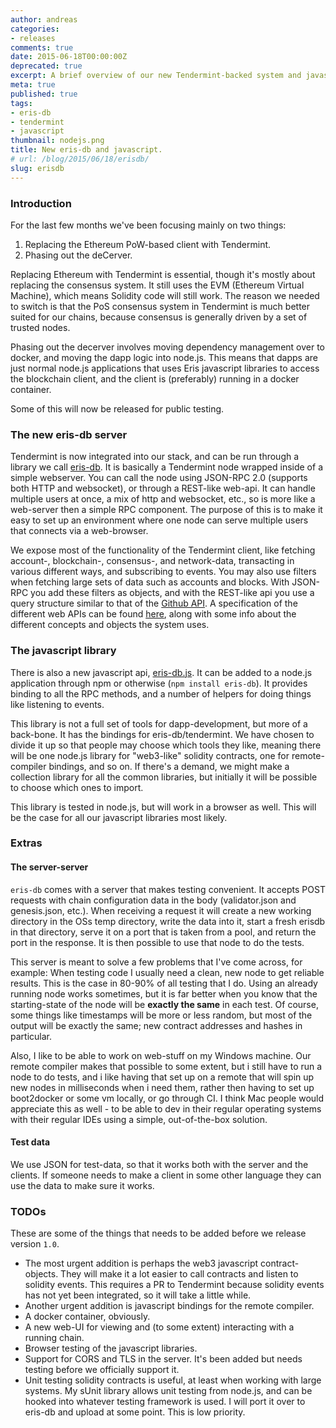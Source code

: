 ```yaml
---
author: andreas
categories:
- releases
comments: true
date: 2015-06-18T00:00:00Z
deprecated: true
excerpt: A brief overview of our new Tendermint-backed system and javascript api.
meta: true
published: true
tags:
- eris-db
- tendermint
- javascript
thumbnail: nodejs.png
title: New eris-db and javascript.
# url: /blog/2015/06/18/erisdb/
slug: erisdb
---
```





### Introduction

For the last few months we've been focusing mainly on two things:

1. Replacing the Ethereum PoW-based client with Tendermint.
2. Phasing out the deCerver.

Replacing Ethereum with Tendermint is essential, though it's mostly about replacing the consensus system. It still uses the EVM (Ethereum Virtual Machine), which means Solidity code will still work. The reason we needed to switch is that the PoS consensus system in Tendermint is much better suited for our chains, because consensus is generally driven by a set of trusted nodes.

Phasing out the decerver involves moving dependency management over to docker, and moving the dapp logic into node.js. This means that dapps are just normal node.js applications that uses Eris javascript libraries to access the blockchain client, and the client is (preferably) running in a docker container.

Some of this will now be released for public testing.

### The new eris-db server

Tendermint is now integrated into our stack, and can be run through a library we call [eris-db](https://github.com/monax/eris-db). It is basically a Tendermint node wrapped inside of a simple webserver. You can call the node using JSON-RPC 2.0 (supports both HTTP and websocket), or through a REST-like web-api. It can handle multiple users at once, a mix of http and websocket, etc., so is more like a web-server then a simple RPC component. The purpose of this is to make it easy to set up an environment where one node can serve multiple users that connects via a web-browser.

We expose most of the functionality of the Tendermint client, like fetching account-, blockchain-, consensus-, and network-data, transacting in various different ways, and subscribing to events. You may also use filters when fetching large sets of data such as accounts and blocks. With JSON-RPC you add these filters as objects, and with the REST-like api you use a query structure similar to that of the [Github API](https://help.github.com/articles/search-syntax/). A specification of the different web APIs can be found [here](https://github.com/monax/burrow/), along with some info about the different concepts and objects the system uses.

### The javascript library

There is also a new javascript api, [eris-db.js](https://github.com/monax/eris-db.js). It can be added to a node.js application through npm or otherwise (`npm install eris-db`). It provides binding to all the RPC methods, and a number of helpers for doing things like listening to events.

This library is not a full set of tools for dapp-development, but more of a back-bone. It has the bindings for eris-db/tendermint. We have chosen to divide it up so that people may choose which tools they like, meaning there will be one node.js library for "web3-like" solidity contracts, one for remote-compiler bindings, and so on. If there's a demand, we might make a collection library for all the common libraries, but initially it will be possible to choose which ones to import.

This library is tested in node.js, but will work in a browser as well. This will be the case for all our javascript libraries most likely.

### Extras

#### The server-server

`eris-db` comes with a server that makes testing convenient. It accepts POST requests with chain configuration data in the body (validator.json and genesis.json, etc.). When receiving a request it will create a new working directory in the OSs temp directory, write the data into it, start a fresh erisdb in that directory, serve it on a port that is taken from a pool, and return the port in the response. It is then possible to use that node to do the tests.

This server is meant to solve a few problems that I've come across, for example: When testing code I usually need a clean, new node to get reliable results. This is the case in 80-90% of all testing that I do. Using an already running node works sometimes, but it is far better when you know that the starting-state of the node will be **exactly the same** in each test. Of course, some things like timestamps will be more or less random, but most of the output will be exactly the same; new contract addresses and hashes in particular.

Also, I like to be able to work on web-stuff on my Windows machine. Our remote compiler makes that possible to some extent, but i still have to run a node to do tests, and i like having that set up on a remote that will spin up new nodes in milliseconds when i need them, rather then having to set up boot2docker or some vm locally, or go through CI. I think Mac people would appreciate this as well - to be able to dev in their regular operating systems with their regular IDEs using a simple, out-of-the-box solution.

#### Test data

We use JSON for test-data, so that it works both with the server and the clients. If someone needs to make a client in some other language they can use the data to make sure it works.

### TODOs

These are some of the things that needs to be added before we release version `1.0`.

- The most urgent addition is perhaps the web3 javascript contract-objects. They will make it a lot easier to call contracts and listen to solidity events. This requires a PR to Tendermint because solidity events has not yet been  integrated, so it will take a little while.
- Another urgent addition is javascript bindings for the remote compiler.
- A docker container, obviously.
- A new web-UI for viewing and (to some extent) interacting with a running chain.
- Browser testing of the javascript libraries.
- Support for CORS and TLS in the server. It's been added but needs testing before we officially support it.
- Unit testing solidity contracts is useful, at least when working with large systems. My sUnit library allows unit testing from node.js, and can be hooked into whatever testing framework is used. I will port it over to eris-db and upload at some point. This is low priority.
